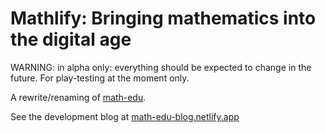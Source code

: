 # Mathlify: Bringing mathematics into the digital age

WARNING: in alpha only: everything should be expected to change in the future. For play-testing at the moment only.

A rewrite/renaming of [math-edu](https://github.com/kelvinsjk/math-edu).

See the development blog at [math-edu-blog.netlify.app](https://math-edu-blog.netlify.app)
